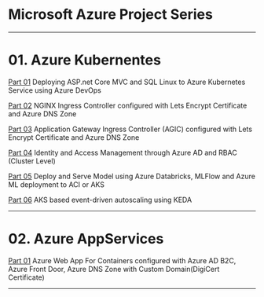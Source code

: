 #  Microsoft Azure Project Series
----------------------------------------------------------------------------------------------
 
# 01. Azure Kubernentes
       
   [Part 01](https://github.com/GBuenaflor/01azure-asp.netcore-mvc-sql-aks/) 
    Deploying ASP.net Core MVC and SQL Linux to Azure Kubernetes Service using Azure DevOps       
    
   [Part 02](https://github.com/GBuenaflor/01azure-aks-ingresscontroller-https/)
    NGINX Ingress Controller configured with Lets Encrypt Certificate and Azure DNS Zone
    
   [Part 03](https://github.com/GBuenaflor/01azure-aks-ingresscontroller-agic/)
   Application Gateway Ingress Controller (AGIC) configured with Lets Encrypt Certificate and Azure DNS Zone
    
   [Part 04](https://github.com/GBuenaflor/01azure-aks-azure-ad-integration/)
   Identity and Access Management through Azure AD and RBAC (Cluster Level)
    
   [Part 05](https://github.com/GBuenaflor/01azure-aks-databricks-mlflow-azureML-deployment/)
   Deploy and Serve Model using Azure Databricks, MLFlow and Azure ML deployment to ACI or AKS
     
   [Part 06](https://github.com/GBuenaflor/01azure-aks-keda/)
   AKS based event-driven autoscaling using KEDA
    
 ----------------------------------------------------------------------------------------------
 
 # 02. Azure AppServices
   
   [Part 01](https://github.com/GBuenaflor/01azure-appservices-webapp4container-b2c/)
   Azure Web App For Containers configured with Azure AD B2C, Azure Front Door, Azure DNS Zone with Custom Domain(DigiCert Certificate)
               
   
 ----------------------------------------------------------------------------------------------
 
   
   
   
   
   
   
   
